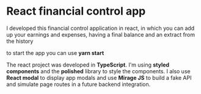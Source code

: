 # React financial control app

I developed this financial control application in react, in which you can add up your earnings and expenses, having a final balance and an extract from the history

to start the app you can use **yarn start**

The react project was developed in **TypeScript**. I'm using **styled components** and the **polished** library to style the components. I also use **React modal** to display app modals and use **Mirage JS** to build a fake API and simulate page routes in a future backend integration.
